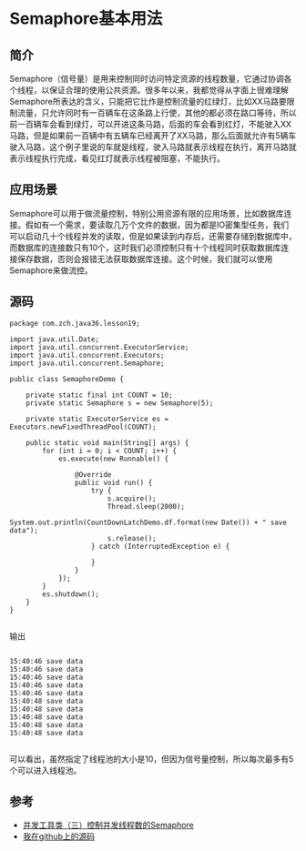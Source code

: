 # Semaphore基本用法

## 简介

Semaphore（信号量）是用来控制同时访问特定资源的线程数量，它通过协调各个线程，以保证合理的使用公共资源。很多年以来，我都觉得从字面上很难理解Semaphore所表达的含义，只能把它比作是控制流量的红绿灯，比如XX马路要限制流量，只允许同时有一百辆车在这条路上行使，其他的都必须在路口等待，所以前一百辆车会看到绿灯，可以开进这条马路，后面的车会看到红灯，不能驶入XX马路，但是如果前一百辆中有五辆车已经离开了XX马路，那么后面就允许有5辆车驶入马路，这个例子里说的车就是线程，驶入马路就表示线程在执行，离开马路就表示线程执行完成，看见红灯就表示线程被阻塞，不能执行。

## 应用场景

Semaphore可以用于做流量控制，特别公用资源有限的应用场景，比如数据库连接。假如有一个需求，要读取几万个文件的数据，因为都是IO密集型任务，我们可以启动几十个线程并发的读取，但是如果读到内存后，还需要存储到数据库中，而数据库的连接数只有10个，这时我们必须控制只有十个线程同时获取数据库连接保存数据，否则会报错无法获取数据库连接。这个时候，我们就可以使用Semaphore来做流控。

## 源码

```
package com.zch.java36.lesson19;

import java.util.Date;
import java.util.concurrent.ExecutorService;
import java.util.concurrent.Executors;
import java.util.concurrent.Semaphore;

public class SemaphoreDemo {

	private static final int COUNT = 10;
	private static Semaphore s = new Semaphore(5);

	private static ExecutorService es = Executors.newFixedThreadPool(COUNT);

	public static void main(String[] args) {
		for (int i = 0; i < COUNT; i++) {
			es.execute(new Runnable() {

				@Override
				public void run() {
					try {
						s.acquire();
						Thread.sleep(2000);
						System.out.println(CountDownLatchDemo.df.format(new Date()) + " save data");
						s.release();
					} catch (InterruptedException e) {

					}
				}
			});
		}
		es.shutdown();
	}
}


```


输出

```

15:40:46 save data
15:40:46 save data
15:40:46 save data
15:40:46 save data
15:40:46 save data
15:40:48 save data
15:40:48 save data
15:40:48 save data
15:40:48 save data
15:40:48 save data


```
可以看出，虽然指定了线程池的大小是10，但因为信号量控制，所以每次最多有5个可以进入线程池。


## 参考

- [并发工具类（三）控制并发线程数的Semaphore](http://ifeve.com/concurrency-semaphore/#more-14753)
- [我在github上的源码](https://github.com/wardensky/java36_study_notes/tree/master/java36/src/main/java/com/zch/java36/lesson19)
